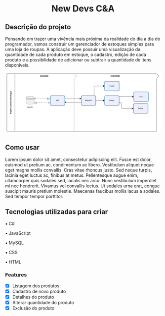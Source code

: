<h1 align="center"> New Devs C&A </h1>

<h2> Descrição do projeto </h2>

<p>Pensando em trazer uma vivência mais próxima da realidade do dia a dia do programador, vamos construir um gerenciador de estoques simples para uma loja de roupas. A aplicação deve possuir uma visualização da quantidade de cada produto em estoque, o cadastro, edição de cada produto e a possibilidade de adicionar ou subtrair a quantidade de itens disponíveis.</p>
<img src="https://github.com/davids182/ProjetoC-A_photos/blob/87c783c586c6172219b6eee49802d8cd0fd48a17/Projeto%20C&A.png" alt="Diagrama de descrição do projeto">

<h2> Como usar </h2>

<p>Lorem ipsum dolor sit amet, consectetur adipiscing elit. Fusce est dolor, euismod ut pretium ac, condimentum ac libero. Vestibulum aliquet neque eget magna mollis convallis. Cras vitae rhoncus justo. Sed neque turpis, lacinia eget luctus ac, finibus at metus. Pellentesque augue enim, ullamcorper quis sodales sed, iaculis nec arcu. Nunc vestibulum imperdiet mi nec hendrerit. Vivamus vel convallis lectus. Ut sodales urna erat, congue suscipit mauris pretium molestie. Maecenas faucibus mollis lacus a sodales. Sed tempor tempor porttitor.</p>

<h2> Tecnologias utilizadas para criar </h2>
<div align="start">
  <p> ▪️ C# </p>
  <p> ▪️ JavaScript </p>
  <p> ▪️ MySQL </p>
  <p> ▪️ CSS </p>
  <p> ▪️ HTML </p>
</div>

 ### Features
- [x] Listagem dos produtos
- [x] Cadastro de novo produto
- [x] Detalhes do produto
- [x] Alterar quantidade do produto
- [x] Exclusão do produto
